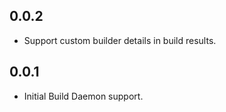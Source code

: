 ## 0.0.2

- Support custom builder details in build results.

## 0.0.1

- Initial Build Daemon support.
